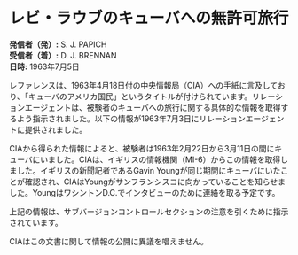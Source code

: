 # レビ・ラウブのキューバへの無許可旅行

**発信者（発）:** S. J. PAPICH  
**受信者（着）:** D. J. BRENNAN  
**日時:** 1963年7月5日  

レファレンスは、1963年4月18日付の中央情報局（CIA）への手紙に言及しており、「キューバのアメリカ国民」というタイトルが付けられています。リレーションエージェントは、被験者のキューバへの旅行に関する具体的な情報を取得するよう指示されました。以下の情報が1963年7月3日にリレーションエージェントに提供されました。

CIAから得られた情報によると、被験者は1963年2月22日から3月11日の間にキューバにいました。CIAは、イギリスの情報機関（MI-6）からこの情報を取得しました。イギリスの新聞記者であるGavin Youngが同じ期間にキューバにいたことが確認され、CIAはYoungがサンフランシスコに向かっていることを知らせました。YoungはワシントンD.C.でインタビューのために連絡を取る予定です。

上記の情報は、サブバージョンコントロールセクションの注意を引くために指示されています。

CIAはこの文書に関して情報の公開に異議を唱えません。